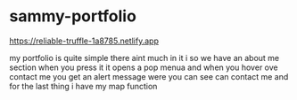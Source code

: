 # sammy-portfolio

https://reliable-truffle-1a8785.netlify.app

my portfolio is quite simple there aint much in it i so we have an about me section when you press it
it opens a pop menua and when you hover ove contact me you get an alert message were you can see can contact me
and for the last thing i have my map function 
